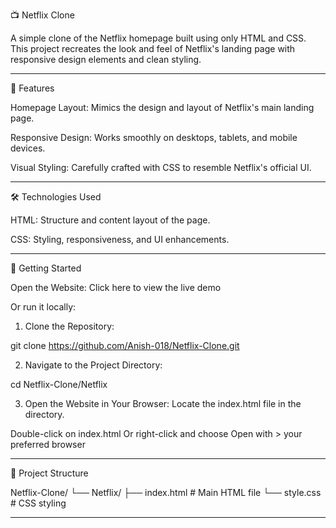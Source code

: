 📺 Netflix Clone

A simple clone of the Netflix homepage built using only HTML and CSS. This project recreates the look and feel of Netflix's landing page with responsive design elements and clean styling.

---------------------------------------------------------------------------------------------------------------------------------------------------------------------------------------------------------------------

🧠 Features

Homepage Layout: Mimics the design and layout of Netflix's main landing page.

Responsive Design: Works smoothly on desktops, tablets, and mobile devices.

Visual Styling: Carefully crafted with CSS to resemble Netflix's official UI.

---------------------------------------------------------------------------------------------------------------------------------------------------------------------------------------------------------------------

🛠️ Technologies Used

HTML: Structure and content layout of the page.

CSS: Styling, responsiveness, and UI enhancements.

---------------------------------------------------------------------------------------------------------------------------------------------------------------------------------------------------------------------

🚀 Getting Started

Open the Website:
Click here to view the live demo

Or run it locally:

1. Clone the Repository:

git clone https://github.com/Anish-018/Netflix-Clone.git

2. Navigate to the Project Directory:

cd Netflix-Clone/Netflix

3. Open the Website in Your Browser:
Locate the index.html file in the directory.

Double-click on index.html Or right-click and choose Open with > your preferred browser

---------------------------------------------------------------------------------------------------------------------------------------------------------------------------------------------------------------------

📁 Project Structure

Netflix-Clone/
└── Netflix/
    ├── index.html      # Main HTML file
    └── style.css       # CSS styling


---------------------------------------------------------------------------------------------------------------------------------------------------------------------------------------------------------------------
